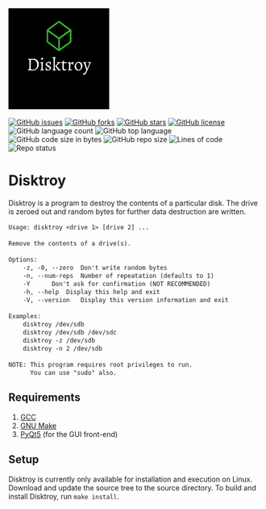 <img src="img/Disktroy.png" alt="Disktroy Logo" width=200 height=200/>

[![GitHub issues](https://img.shields.io/github/issues/Hridoy-31/Disktroy)](https://github.com/Hridoy-31/Disktroy/issues)
[![GitHub forks](https://img.shields.io/github/forks/Hridoy-31/Disktroy)](https://github.com/Hridoy-31/Disktroy/network)
[![GitHub stars](https://img.shields.io/github/stars/Hridoy-31/Disktroy)](https://github.com/Hridoy-31/Disktroy/stargazers)
[![GitHub license](https://img.shields.io/github/license/Hridoy-31/Disktroy)](https://github.com/Hridoy-31/Disktroy/blob/master/LICENSE)
![GitHub language count](https://img.shields.io/github/languages/count/Hridoy-31/Disktroy)
![GitHub top language](https://img.shields.io/github/languages/top/Hridoy-31/Disktroy)
![GitHub code size in bytes](https://img.shields.io/github/languages/code-size/Hridoy-31/Disktroy)
![GitHub repo size](https://img.shields.io/github/repo-size/Hridoy-31/Disktroy)
![Lines of code](https://img.shields.io/tokei/lines/github/Hridoy-31/Disktroy)
![Repo status](https://img.shields.io/badge/status-building-blue)

# Disktroy

Disktroy is a program to destroy the contents of a particular disk. 
The drive is zeroed out and random bytes for further data destruction are written.


```
Usage: disktroy <drive 1> [drive 2] ...

Remove the contents of a drive(s).

Options:
	-z, -0, --zero	Don't write random bytes
	-n, --num-reps	Number of repeatation (defaults to 1)
	-Y		Don't ask for confirmation (NOT RECOMMENDED)
	-h, --help	Display this help and exit
	-V, --version	Display this version information and exit

Examples:
	disktroy /dev/sdb
	disktroy /dev/sdb /dev/sdc
	disktroy -z /dev/sdb
	disktroy -n 2 /dev/sdb

NOTE: This program requires root privileges to run.
      You can use "sudo" also.
```


## Requirements
1. [GCC](https://gcc.gnu.org/)
2. [GNU Make](https://www.gnu.org/software/make/)
3. [PyQt5](https://pypi.org/project/PyQt5/) (for the GUI front-end) 


## Setup

Disktroy is currently only available for installation and execution on Linux. 
Download and update the source tree to the source directory. 
To build and install Disktroy, run ```make install```.
